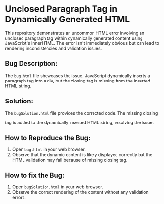 # Unclosed Paragraph Tag in Dynamically Generated HTML
This repository demonstrates an uncommon HTML error involving an unclosed paragraph tag within dynamically generated content using JavaScript's innerHTML.  The error isn't immediately obvious but can lead to rendering inconsistencies and validation issues.

## Bug Description:
The `bug.html` file showcases the issue.  JavaScript dynamically inserts a paragraph tag into a div, but the closing tag is missing from the inserted HTML string.

## Solution:
The `bugSolution.html` file provides the corrected code.  The missing closing </p> tag is added to the dynamically inserted HTML string, resolving the issue.

## How to Reproduce the Bug:
1. Open `bug.html` in your web browser.
2. Observe that the dynamic content is likely displayed correctly but the HTML validation may fail because of missing closing tag.

## How to fix the Bug:
1. Open `bugSolution.html` in your web browser.
2. Observe the correct rendering of the content without any validation errors.